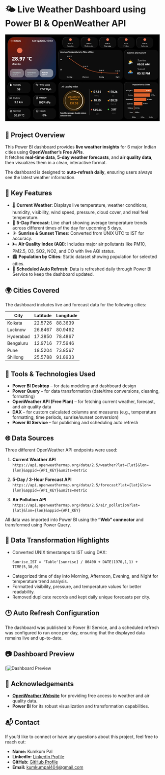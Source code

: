 # 🌤️ Live Weather Dashboard using Power BI & OpenWeather API

![Weather Dashboard Preview](weather_dashboard_preview.jpg)

## 📌 Project Overview
This Power BI dashboard provides **live weather insights** for 6 major Indian cities using **OpenWeather’s Free APIs**.  
It fetches **real-time data**, **5-day weather forecasts**, and **air quality data**, then visualizes them in a clean, interactive format.

The dashboard is designed to **auto-refresh daily**, ensuring users always see the latest weather information.



## 🧠 Key Features
- 🌡 **Current Weather**: Displays live temperature, weather conditions, humidity, visibility, wind speed, pressure, cloud cover, and real feel temperature.  
- 📅 **5-Day Forecast**: Line chart showing average temperature trends across different times of the day for upcoming 5 days.  
- ☀️ **Sunrise & Sunset Times**: Converted from UNIX UTC to IST for accuracy.  
- 🌬 **Air Quality Index (AQI)**: Includes major air pollutants like PM10, PM2.5, O3, SO2, NO2, and CO with live AQI status.  
- 🏙 **Population by Cities**: Static dataset showing population for selected cities.  
- 🔄 **Scheduled Auto Refresh**: Data is refreshed daily through Power BI Service to keep the dashboard updated.



## 🌍 Cities Covered
The dashboard includes live and forecast data for the following cities:

| City        | Latitude | Longitude |
|-------------|----------|-----------|
| Kolkata     | 22.5726  | 88.3639   |
| Lucknow     | 26.8467  | 80.9462   |
| Hyderabad   | 17.3850  | 78.4867   |
| Bengaluru   | 12.9716  | 77.5946   |
| Pune        | 18.5204  | 73.8567   |
| Shillong    | 25.5788  | 91.8933   |



## 🔧 Tools & Technologies Used
- **Power BI Desktop** – for data modeling and dashboard design  
- **Power Query** – for data transformation (date/time conversions, cleaning, formatting)  
- **OpenWeather API (Free Plan)** – for fetching current weather, forecast, and air quality data  
- **DAX** – for custom calculated columns and measures (e.g., temperature formatting, time periods, sunrise/sunset conversion)  
- **Power BI Service** – for publishing and scheduling auto refresh



## 🌐 Data Sources
Three different OpenWeather API endpoints were used:

1. **Current Weather API**  
   `https://api.openweathermap.org/data/2.5/weather?lat={lat}&lon={lon}&appid={API_KEY}&units=metric`

2. **5-Day / 3-Hour Forecast API**  
   `https://api.openweathermap.org/data/2.5/forecast?lat={lat}&lon={lon}&appid={API_KEY}&units=metric`

3. **Air Pollution API**  
   `https://api.openweathermap.org/data/2.5/air_pollution?lat={lat}&lon={lon}&appid={API_KEY}`

All data was imported into Power BI using the **“Web” connector** and transformed using Power Query.



## 🧠 Data Transformation Highlights
- Converted UNIX timestamps to IST using DAX:
  ```DAX
  Sunrise_IST = 'Table'[sunrise] / 86400 + DATE(1970,1,1) + TIME(5,30,0) 
- Categorized time of day into Morning, Afternoon, Evening, and Night for temperature trend analysis.
- Formatted visibility, pressure, and temperature values for better readability.
- Removed duplicate records and kept daily unique forecasts per city.



## 🕒 Auto Refresh Configuration
The dashboard was published to Power BI Service, and a scheduled refresh was configured to run once per day, ensuring that the displayed data remains live and up-to-date.


## 📷 Dashboard Preview
[![Dashboard Preview](https://app.powerbi.com/view?reportId=1dca07a3-2a2d-4afe-8f2c-bdc7b837584c&autoAuth=true&ctid=ac2422ac-2dc0-4f83-8573-2fbb3c89e417)


## 🙌 Acknowledgements
- **[OpenWeather Website](https://openweathermap.org/)** for providing free access to weather and air quality data.
- **Power BI** for its robust visualization and transformation capabilities.


## 📬 Contact

If you’d like to connect or have any questions about this project, feel free to reach out:

- **Name:** Kumkum Pal  
- **LinkedIn:** [LinkedIn Profile](https://www.linkedin.com/in/kumkum-pal-56992b239/)  
- **GitHub:** [GitHub Profile](https://github.com/darktornedo)  
- **Email:** kumkumpal404@gmail.com

